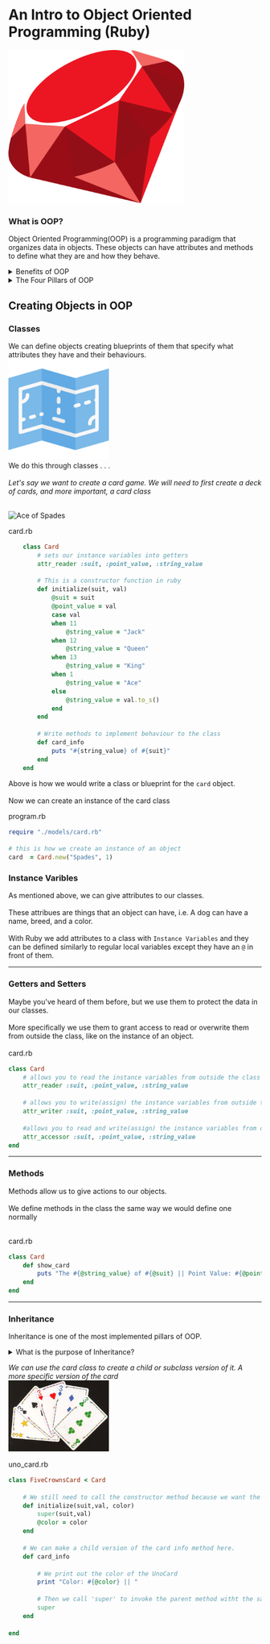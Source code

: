 # An Intro to Object Oriented Programming (Ruby)

<img src="https://github.com/adion81/ruby_lectures/blob/master/img/ruby.png" alt="Ruby" width="350px">

### What is OOP?

Object Oriented Programming(OOP) is a programming paradigm that organizes data in objects.  These objects can have attributes and methods to define what they are and how they behave.

<details>
    <summary>Benefits of OOP</summary>
    <ul>
        <li>Easy to collaborate</li>
        <li>Scalabity of your application</li>
        <li>Makes your code efficient and resuable</li>
    </ul>
</details>

<details>
    <summary>The Four Pillars of OOP</summary>
    <ul>
        <li>Encapsulation</li>
        <li>Abstraction</li>
        <li>Polymorphism</li>
        <li>Inheritance</li>
    </ul>
</details>

## Creating Objects in OOP

### Classes
We can define objects creating blueprints of them that specify what attributes they have and their behaviours.<br>
<img src="https://github.com/adion81/ruby_lectures/blob/master/img/blueprint.png" alt="Blue Print" width="200px">
<br>
We do this through classes . . .<br>
<br>
*Let's say we want to create a card game.  We will need to first create a deck of cards, and more important, a card class*<br>
<br>

<img src="https://github.com/adion81/ruby_lectures/blob/master/img/ace.png" alt="Ace of Spades" width="200px">

card.rb

```ruby
    class Card
        # sets our instance variables into getters
        attr_reader :suit, :point_value, :string_value

        # This is a constructor function in ruby
        def initialize(suit, val)
            @suit = suit
            @point_value = val
            case val
            when 11
                @string_value = "Jack"
            when 12
                @string_value = "Queen"
            when 13
                @string_value = "King"
            when 1
                @string_value = "Ace"
            else
                @string_value = val.to_s()
            end
        end

        # Write methods to implement behaviour to the class
        def card_info
            puts "#{string_value} of #{suit}"
        end
    end
```

Above is how we would write a class or blueprint for the `card` object.<br>
<br>
Now we can create an instance of the card class

program.rb

```ruby
require "./models/card.rb"

# this is how we create an instance of an object
card  = Card.new("Spades", 1)

```

 ### Instance Varibles

 As mentioned above, we can give attributes to our classes.<br>
 <br>
 These attribues are things that an object can have, i.e. A dog can have a name, breed, and a color.<br>
 <br>
 With Ruby we add attributes to a class with `Instance Variables` and they can be defined similarly to regular local variables except they have an `@` in front of them.
<hr>

### Getters and Setters
Maybe you've heard of them before, but we use them to protect the data in our classes.<br>
<br>
More specifically we use them to grant access to read or overwrite them from outside the class, like on the instance of an object.<br>
<br>
card.rb

```ruby
class Card
    # allows you to read the instance variables from outside the class
    attr_reader :suit, :point_value, :string_value

    # allows you to write(assign) the instance variables from outside the class
    attr_writer :suit, :point_value, :string_value

    #allows you to read and write(assign) the instance variables from outside the class
    attr_accessor :suit, :point_value, :string_value
end
```
<hr>

### Methods

Methods allow us to give actions to our objects.<br>
<br>
We define methods in the class the same way we would define one normally<br>
<br>

card.rb

```ruby
class Card
    def show_card
        puts "The #{@string_value} of #{@suit} || Point Value: #{@point_value}"
    end
end
```
<hr>

### Inheritance

Inheritance is one of the most implemented pillars of OOP.

<details>
    <summary>What is the purpose of Inheritance?</summary>
    <p>Inheritance allows us to pass down attributes and methods of a class down to child classes.  Just like a parent will pass down genes and behaviours to their children.</p>
</details>

*We can use the card class to create a child or subclass version of it.  A more specific version of the card*<br>
<img src="https://github.com/adion81/ruby_lectures/blob/master/img/five_crowns.jpg" alt="Five Crowns" width="200px">

uno_card.rb

```ruby
class FiveCrownsCard < Card

    # We still need to call the constructor method because we want the child class to have a color attribute.
    def initialize(suit,val, color)
        super(suit,val)
        @color = color
    end

    # We can make a child version of the card info method here.
    def card_info

        # We print out the color of the UnoCard
        print "Color: #{@color} || "

        # Then we call 'super' to invoke the parent method witht the same name!
        super
    end

end
```